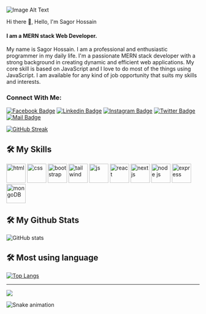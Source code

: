 ###


![Image Alt Text](https://i.ibb.co/tbhLbr0/cover-photo.png)


Hi there 👋, Hello, I'm Sagor Hossain
#### I am a MERN stack Web Developer.
My name is Sagor Hossain. I am a professional and enthusiastic programmer in my daily life.
I'm a passionate MERN stack developer with a strong background in creating dynamic and efficient web applications.
My core skill is based on JavaScript and I love to do most of the things using JavaScript. 
I am available for any kind of job opportunity that suits my skills and interests.

### Connect With Me:

[![Facebook Badge](https://img.shields.io/badge/Facebook-1877F2?style=for-the-badge&logo=facebook&logoColor=white)](https://www.facebook.com/profile.php?id=100075240488312)
[![Linkedin Badge](https://img.shields.io/badge/LinkedIn-0077B5?style=for-the-badge&logo=linkedin&logoColor=white)](https://www.linkedin.com/in/sagor-hossain-web-dev/) [![Instagram Badge](https://img.shields.io/badge/Instagram-E4405F?style=for-the-badge&logo=instagram&logoColor=white)](https://www.instagram.com/sagor.cnits/)
[![Twitter Badge](https://img.shields.io/badge/Twitter-1DA1F2?style=for-the-badge&logo=twitter&logoColor=white)](https://x.com/SagorHossainWD)
[![Mail Badge](https://img.shields.io/badge/Gmail-D14836?style=for-the-badge&logo=gmail&logoColor=white)](mailto:sagor.official.pb@gmail.com)


[![GitHub Streak](https://streak-stats.demolab.com?user=sagorcnits&theme=algolia&hide_border=true)](https://git.io/streak-stats)

## 🛠 My Skills

<div>
 <img src="https://i.ibb.co/T4Fh5sL/html.webp" alt="html" width="50"/>
 <img src="https://i.ibb.co/RQWDpK5/css.webp" alt="css" width="50"/>
 <img src="https://i.ibb.co/KjCd9Q8/bootstrap.webp" alt="bootstrap" width="50"/>
 <img src="https://i.ibb.co/fCF2gZ9/tailwind.webp" alt="tailwind" width="50"/>
 <img src="https://i.ibb.co/PtdHFDv/javascript.jpg" alt="js" width="50"/>
 <img src="https://i.ibb.co/cDJSJZW/react.webp" alt="react" width="50"/>
 <img src="https://i.ibb.co/hf6dzts/next-js.webp" alt="next js" width="50"/>
 <img src="https://i.ibb.co/rmB62Cq/node.webp" alt="node js" width="50"/>
 <img src="https://i.ibb.co/V93cZSN/express.webp" alt="express" width="50"/>
 <img src="https://i.ibb.co/px8zZrT/mongoDB.webp" alt="mongoDB" width="50"/>
</div>

## 🛠 My Github Stats

 ![GitHub stats](https://github-readme-stats.vercel.app/api?username=sagorcnits&show_icons=true&theme=radical)  

## 🛠 Most using language

[![Top Langs](https://github-readme-stats.vercel.app/api/top-langs/?username=sagorcnits&theme=radical)](https://github.com/anuraghazra/github-readme-stats)

---
![](https://komarev.com/ghpvc/?username=sagorcnits&color=brightgreen)

![Snake animation](https://github.com/thepiyushmalhotra/thepiyushmalhotra/blob/output/github-contribution-grid-snake.svg)


 



 

 



